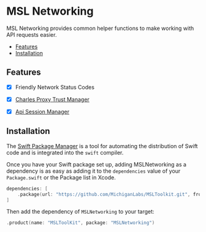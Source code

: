 # MSL Networking

MSL Networking provides common helper functions to make working with API requests easier.
* [Features](#features)
* [Installation](#installation)

## Features
* [x] Friendly Network Status Codes
* [x] [Charles Proxy Trust Manager](./documentation/charles_proxy.md)
* [x] [Api Session Manager](./documentation/api_session_manager.md)
 

## Installation

The [Swift Package Manager](https://swift.org/package-manager/) is a tool for automating the distribution of Swift code and is integrated into the `swift` compiler.

Once you have your Swift package set up, adding MSLNetworking as a dependency is as easy as adding it to the `dependencies` value of your `Package.swift` or the Package list in Xcode.

```swift
dependencies: [
    .package(url: "https://github.com/MichiganLabs/MSLToolkit.git", from: "0.0.1")
]
```

Then add the dependency of `MSLNetworking` to your target:

```swift
.product(name: "MSLToolKit", package: "MSLNetworking")
```
